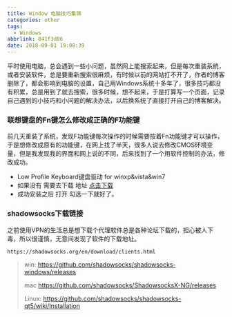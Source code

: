 ```yaml
---
title: Window 电脑技巧集锦
categories: other
tags:
  - Windows
abbrlink: 841f3d86
date: 2018-09-01 19:08:39
---
```


平时使用电脑，总会遇到一些小问题，虽然网上能搜索起来，但是每次重装系统，或者安装软件，总是要重新搜索很麻烦，有时候以前的网站打不开了，作者的博客删除了，都会影响到电脑的设置，自己用Windows系统十多年了，很多技巧都没有积累，总是用到了就去搜索，很多时候，想不起来，于是打算写一个页面，记录自己遇到的小技巧和小问题的解决办法，以后换系统了直接打开自己的博客解决。

<!-- more -->

### 联想键盘的Fn键怎么修改成正确的F功能键

前几天重装了系统，发现F功能键每次操作的时候需要按着Fn功能键才可以操作，于是想修改成原有的功能键，在网上找了半天，很多人说去修改CMOS环境变量，但是我发现我的界面和网上说的不同，后来找到了一个用软件控制的办法，修改成功。

- Low Profile Keyboard键盘驱动 for winxp&vista&win7
- 如果没有 需要去下载 地址 [点击下载](http://support1.lenovo.com.cn/lenovo/wsi/Modules/DriverDetail.aspx?ID=34675)
- 成功安装之后 打开 勾选一下就好了。

### shadowsocks下载链接

之前使用VPN的生活总是想下载个代理软件总是各种论坛下载的，担心被人下毒，所以很谨慎，无意间发现了软件的下载地址。

```bash
https://shadowsocks.org/en/download/clients.html
```

> win:
> https://github.com/shadowsocks/shadowsocks-windows/releases
>
> mac
> https://github.com/shadowsocks/ShadowsocksX-NG/releases
>
> Linux:
> https://github.com/shadowsocks/shadowsocks-qt5/wiki/Installation